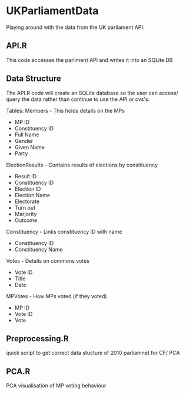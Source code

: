 # UKParliamentData
Playing around with the data from the UK parliament API.

## API.R
This code accesses the parliment API and writes it into an SQLite DB

## Data Structure 
The API.R code will create an SQLite database so the user can access/ query the data rather than continue to use the API or cvs's.

Tables:
Members - This holds details on the MPs 
  - MP ID
  - Constituency ID
  - Full Name
  - Gender
  - Given Name
  - Party

ElectionResults - Contains results of elections by constituency
  - Result ID
  - Constituency ID
  - Election ID
  - Election Name
  - Electorate
  - Turn out
  - Marjority
  - Outcome

Constituency - Links constituency ID with name
  - Constituency ID
  - Constituency Name

Votes - Details on commons votes
  - Vote ID
  - Title
  - Date

MPVotes - How MPs voted (if they voted)
  - MP ID
  - Vote ID
  - Vote

## Preprocessing.R
quick script to get correct data stucture of 2010 parliamnet for CF/ PCA

## PCA.R
PCA visualisation of MP voting behaviour
